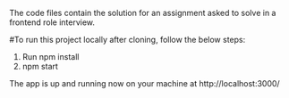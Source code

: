 The code files contain the solution for an assignment asked to solve in a frontend role interview.

#To run this project locally after cloning, follow the below steps:

1. Run npm install
2. npm start

The app is up and running now on your machine at http://localhost:3000/